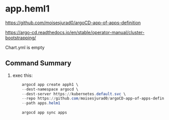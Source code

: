 # app.heml1

<https://github.com/moisesjurad0/argoCD-app-of-apps-definition>

<https://argo-cd.readthedocs.io/en/stable/operator-manual/cluster-bootstrapping/>

Chart.yml is empty

## Command Summary

1. exec this:

    ```PowerShell
        argocd app create apph1 \
        --dest-namespace argocd \
        --dest-server https://kubernetes.default.svc \
        --repo https://github.com/moisesjurad0/argoCD-app-of-apps-definition \
        --path apps.helm1
                
        argocd app sync apps
    ```
